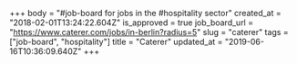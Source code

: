 +++
body = "#job-board for jobs in the #hospitality sector"
created_at = "2018-02-01T13:24:22.604Z"
is_approved = true
job_board_url = "https://www.caterer.com/jobs/in-berlin?radius=5"
slug = "caterer"
tags = ["job-board", "hospitality"]
title = "Caterer"
updated_at = "2019-06-16T10:36:09.640Z"
+++
